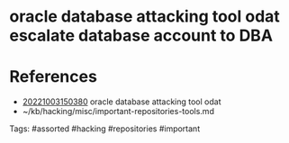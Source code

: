 # oracle database attacking tool odat escalate database account to DBA

# References
- [20221003150380](/zet/20221003150380/README.md) oracle database attacking tool odat
- ~/kb/hacking/misc/important-repositories-tools.md

Tags:
    #assorted #hacking #repositories #important

